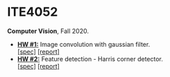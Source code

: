 # ITE4052
**Computer Vision**, Fall 2020.

- **[HW #1:](hw1)** Image convolution with gaussian filter.  
  [[spec]](hw1/doc/spec.pdf) [[report]](hw1/doc/report.pdf)
- **[HW #2:](hw2)** Feature detection - Harris corner detector.  
  [[spec]](hw2/doc/spec.pdf) [[report]](hw2/doc/report.pdf)
 

